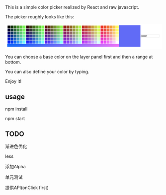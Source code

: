 This is a simple color picker realized by React and raw javascript.

The picker roughly looks like this:

![image](https://github.com/yukirang/color-picker/blob/master/src/picker.png)

You can choose a base color on the layer panel first and then a range at bottom.

You can also define your color by typing.

Enjoy it!


## usage

npm install 

npm start

## TODO

渐进色优化

less

添加Alpha

单元测试

提供API(onClick first)

